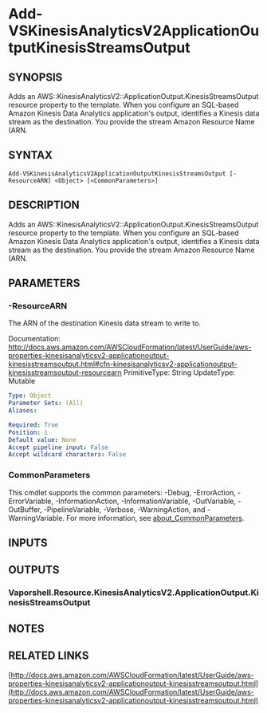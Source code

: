# Add-VSKinesisAnalyticsV2ApplicationOutputKinesisStreamsOutput

## SYNOPSIS
Adds an AWS::KinesisAnalyticsV2::ApplicationOutput.KinesisStreamsOutput resource property to the template.
When you configure an SQL-based Amazon Kinesis Data Analytics application's output, identifies a Kinesis data stream as the destination.
You provide the stream Amazon Resource Name (ARN.

## SYNTAX

```
Add-VSKinesisAnalyticsV2ApplicationOutputKinesisStreamsOutput [-ResourceARN] <Object> [<CommonParameters>]
```

## DESCRIPTION
Adds an AWS::KinesisAnalyticsV2::ApplicationOutput.KinesisStreamsOutput resource property to the template.
When you configure an SQL-based Amazon Kinesis Data Analytics application's output, identifies a Kinesis data stream as the destination.
You provide the stream Amazon Resource Name (ARN.

## PARAMETERS

### -ResourceARN
The ARN of the destination Kinesis data stream to write to.

Documentation: http://docs.aws.amazon.com/AWSCloudFormation/latest/UserGuide/aws-properties-kinesisanalyticsv2-applicationoutput-kinesisstreamsoutput.html#cfn-kinesisanalyticsv2-applicationoutput-kinesisstreamsoutput-resourcearn
PrimitiveType: String
UpdateType: Mutable

```yaml
Type: Object
Parameter Sets: (All)
Aliases:

Required: True
Position: 1
Default value: None
Accept pipeline input: False
Accept wildcard characters: False
```

### CommonParameters
This cmdlet supports the common parameters: -Debug, -ErrorAction, -ErrorVariable, -InformationAction, -InformationVariable, -OutVariable, -OutBuffer, -PipelineVariable, -Verbose, -WarningAction, and -WarningVariable. For more information, see [about_CommonParameters](http://go.microsoft.com/fwlink/?LinkID=113216).

## INPUTS

## OUTPUTS

### Vaporshell.Resource.KinesisAnalyticsV2.ApplicationOutput.KinesisStreamsOutput
## NOTES

## RELATED LINKS

[http://docs.aws.amazon.com/AWSCloudFormation/latest/UserGuide/aws-properties-kinesisanalyticsv2-applicationoutput-kinesisstreamsoutput.html](http://docs.aws.amazon.com/AWSCloudFormation/latest/UserGuide/aws-properties-kinesisanalyticsv2-applicationoutput-kinesisstreamsoutput.html)

